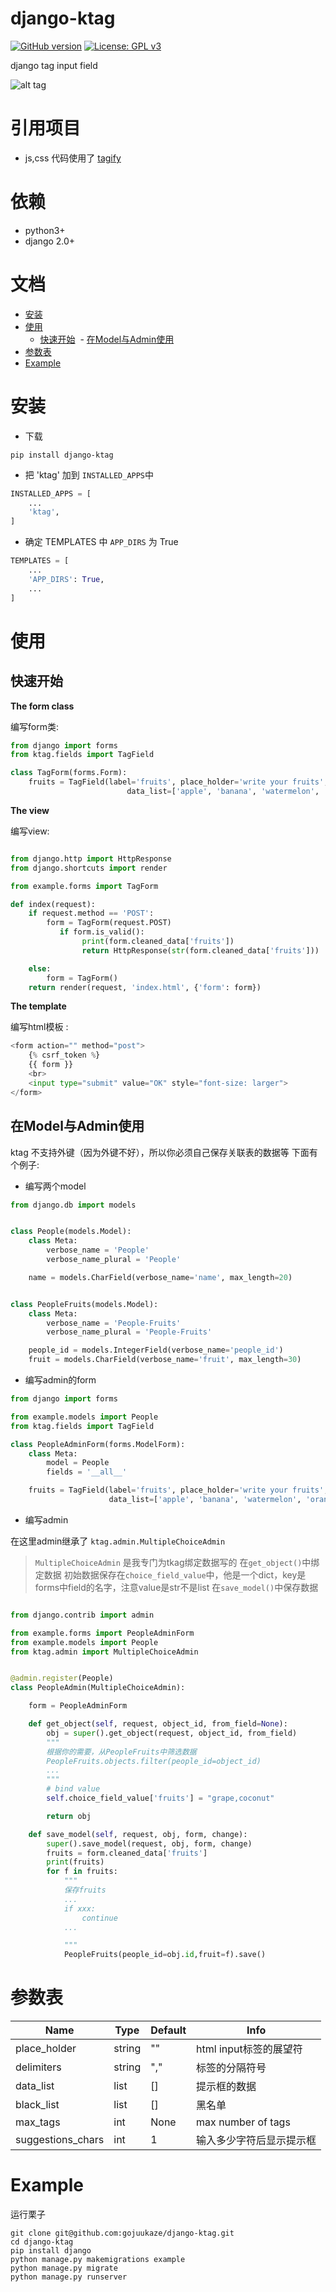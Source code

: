 # django-ktag
[![GitHub version](https://img.shields.io/badge/version-1.0.0-blue.svg)](https://pypi.org/project/django-ktag/)
[![License: GPL v3](https://img.shields.io/badge/License-GPL%20V3-blue.svg)](https://github.com/gojuukaze/django-ktag/blob/master/LICENSE)


django tag input field

![alt tag](https://github.com/gojuukaze/django-ktag/blob/master/demo.gif?raw=true)

# 引用项目
* js,css 代码使用了 [tagify](https://github.com/yairEO/tagify/blob/master/README.md)

# 依赖

* python3+
* django 2.0+

# 文档
+ [安装](#安装)
+ [使用](#使用)
  - [快速开始](#快速开始)
  - [在Model与Admin使用](#在model与admin使用)
+ [参数表](#参数表)
+ [Example](#example)



# 安装
* 下载
```shell
pip install django-ktag

```

* 把 'ktag' 加到 `INSTALLED_APPS`中

```python
INSTALLED_APPS = [
    ...
    'ktag',
]
```
* 确定 TEMPLATES 中 `APP_DIRS` 为 True

```python
TEMPLATES = [
    ...
    'APP_DIRS': True,
    ...
]
```

# 使用
## 快速开始
**The form class**

编写form类:

```python
from django import forms
from ktag.fields import TagField

class TagForm(forms.Form):
    fruits = TagField(label='fruits', place_holder='write your fruits', delimiters=' ',
                          data_list=['apple', 'banana', 'watermelon', 'orange'], initial='grape coconut')
```

**The view**

编写view:

```python

from django.http import HttpResponse
from django.shortcuts import render

from example.forms import TagForm

def index(request):
    if request.method == 'POST':
        form = TagForm(request.POST)
           if form.is_valid():
                print(form.cleaned_data['fruits'])
                return HttpResponse(str(form.cleaned_data['fruits']))

    else:
        form = TagForm()
    return render(request, 'index.html', {'form': form})
```

**The template**

编写html模板 :

```python
<form action="" method="post">
    {% csrf_token %}
    {{ form }}
    <br>
    <input type="submit" value="OK" style="font-size: larger">
</form>
```

## 在Model与Admin使用
ktag 不支持外键（因为外键不好），所以你必须自己保存关联表的数据等
下面有个例子:

* 编写两个model
```python
from django.db import models


class People(models.Model):
    class Meta:
        verbose_name = 'People'
        verbose_name_plural = 'People'

    name = models.CharField(verbose_name='name', max_length=20)


class PeopleFruits(models.Model):
    class Meta:
        verbose_name = 'People-Fruits'
        verbose_name_plural = 'People-Fruits'

    people_id = models.IntegerField(verbose_name='people_id')
    fruit = models.CharField(verbose_name='fruit', max_length=30)

```
* 编写admin的form

```python
from django import forms

from example.models import People
from ktag.fields import TagField

class PeopleAdminForm(forms.ModelForm):
    class Meta:
        model = People
        fields = '__all__'

    fruits = TagField(label='fruits', place_holder='write your fruits', delimiters=',',
                      data_list=['apple', 'banana', 'watermelon', 'orange'])


```
* 编写admin

在这里admin继承了 `ktag.admin.MultipleChoiceAdmin`

> `MultipleChoiceAdmin` 是我专门为tkag绑定数据写的
> 在`get_object()`中绑定数据
> 初始数据保存在`choice_field_value`中，他是一个dict，key是forms中field的名字，注意value是str不是list
> 在`save_model()`中保存数据

```python

from django.contrib import admin

from example.forms import PeopleAdminForm
from example.models import People
from ktag.admin import MultipleChoiceAdmin


@admin.register(People)
class PeopleAdmin(MultipleChoiceAdmin):

    form = PeopleAdminForm

    def get_object(self, request, object_id, from_field=None):
        obj = super().get_object(request, object_id, from_field)
        """
        根据你的需要，从PeopleFruits中筛选数据
        PeopleFruits.objects.filter(people_id=object_id)
        ...
        """
        # bind value
        self.choice_field_value['fruits'] = "grape,coconut"

        return obj

    def save_model(self, request, obj, form, change):
        super().save_model(request, obj, form, change)
        fruits = form.cleaned_data['fruits']
        print(fruits)
        for f in fruits:
            """
            保存fruits
            ...
            if xxx:
                continue
            ...

            """
            PeopleFruits(people_id=obj.id,fruit=f).save()

```
# 参数表

Name                | Type       | Default     | Info
------------------- | ---------- | ----------- | --------------------------------------------------------------------------
place_holder        | string     | ""          | html input标签的展望符
delimiters          | string     | ","         | 标签的分隔符号
data_list           | list       | []          | 提示框的数据
black_list          | list       | []          | 黑名单
max_tags            | int        | None        | max number of tags
suggestions_chars   | int        | 1           | 输入多少字符后显示提示框


# Example
运行栗子
```shell
git clone git@github.com:gojuukaze/django-ktag.git  
cd django-ktag
pip install django
python manage.py makemigrations example 
python manage.py migrate   
python manage.py runserver 
```

